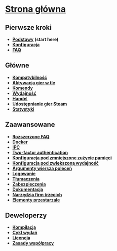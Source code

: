 # **[Strona główna](https://github.com/JustArchi/ArchiSteamFarm/wiki/Home-pl-PL)**

## Pierwsze kroki

* **[Podstawy](https://github.com/JustArchi/ArchiSteamFarm/wiki/Setting-up-pl-PL)** **(start here)**
* **[Konfiguracja](https://github.com/JustArchi/ArchiSteamFarm/wiki/Configuration-pl-PL)**
* **[FAQ](https://github.com/JustArchi/ArchiSteamFarm/wiki/FAQ-pl-PL)**

## Główne

* **[Kompatybilność](https://github.com/JustArchi/ArchiSteamFarm/wiki/Compatibility-pl-PL)**
* **[Aktywacja gier w tle](https://github.com/JustArchi/ArchiSteamFarm/wiki/Background-games-redeemer-pl-PL)**
* **[Komendy](https://github.com/JustArchi/ArchiSteamFarm/wiki/Commands-pl-PL)**
* **[Wydajność](https://github.com/JustArchi/ArchiSteamFarm/wiki/Performance-pl-PL)**
* **[Handel](https://github.com/JustArchi/ArchiSteamFarm/wiki/Trading-pl-PL)**
* **[Udostępnianie gier Steam](https://github.com/JustArchi/ArchiSteamFarm/wiki/Steam-Family-Sharing-pl-PL)**
* **[Statystyki](https://github.com/JustArchi/ArchiSteamFarm/wiki/Statistics-pl-PL)**

## Zaawansowane

* **[Rozszerzone FAQ](https://github.com/JustArchi/ArchiSteamFarm/wiki/Extended-FAQ)**
* **[Docker](https://github.com/JustArchi/ArchiSteamFarm/wiki/Docker)**
* **[IPC](https://github.com/JustArchi/ArchiSteamFarm/wiki/IPC)**
* **[Two-factor authentication](https://github.com/JustArchi/ArchiSteamFarm/wiki/Two-factor-authentication)**
* **[Konfiguracja pod zmniejszone zużycie pamięci](https://github.com/JustArchi/ArchiSteamFarm/wiki/Low-memory-setup)**
* **[Konfiguracja pod zwiększoną wydajność](https://github.com/JustArchi/ArchiSteamFarm/wiki/High-performance-setup)**
* **[Argumenty wiersza poleceń](https://github.com/JustArchi/ArchiSteamFarm/wiki/Command-line-arguments)**
* **[Logowanie](https://github.com/JustArchi/ArchiSteamFarm/wiki/Logging)**
* **[Tłumaczenia](https://github.com/JustArchi/ArchiSteamFarm/wiki/Localization)**
* **[Zabezpieczenia](https://github.com/JustArchi/ArchiSteamFarm/wiki/Security)**
* **[Dokumentacja](https://github.com/JustArchi/ArchiSteamFarm/wiki/Documentation)**
* **[Narzędzia firm trzecich](https://github.com/JustArchi/ArchiSteamFarm/wiki/Third-party-tools)**
* **[Elementy przestarzałe](https://github.com/JustArchi/ArchiSteamFarm/wiki/Deprecation)**

## Deweloperzy

* **[Kompilacja](https://github.com/JustArchi/ArchiSteamFarm/wiki/Compilation-pl-PL)**
* **[Cykl wydań](https://github.com/JustArchi/ArchiSteamFarm/wiki/Release-cycle-pl-PL)**
* **[Licencja](https://github.com/JustArchi/ArchiSteamFarm/wiki/License-pl-PL)**
* **[Zasady współpracy](https://github.com/JustArchi/ArchiSteamFarm/blob/master/.github/CONTRIBUTING.md)**